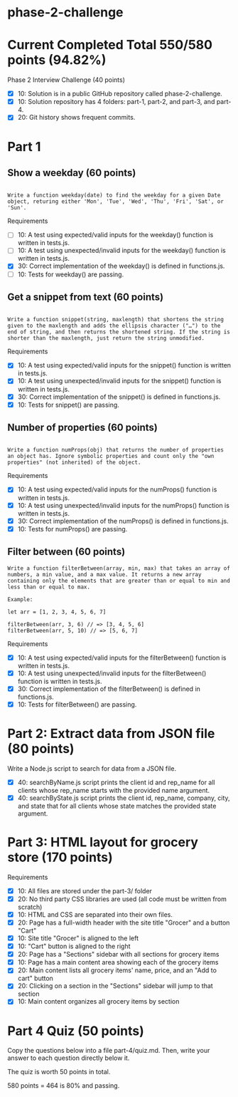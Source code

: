 # phase-2-challenge

 # Current Completed Total 550/580 points (94.82%) 
Phase 2 Interview Challenge (40 points)
- [x] 10: Solution is in a public GitHub repository called phase-2-challenge.
- [x] 10: Solution repository has 4 folders: part-1, part-2, and part-3, and part-4.
- [x] 20: Git history shows frequent commits.

# Part 1 
## Show a weekday (60 points)
``` 

Write a function weekday(date) to find the weekday for a given Date object, returing either 'Mon', 'Tue', 'Wed', 'Thu', 'Fri', 'Sat', or 'Sun'.

``` 
Requirements

 - [ ] 10: A test using expected/valid inputs for the weekday() function is written in tests.js.
 - [ ] 10: A test using unexpected/invalid inputs for the weekday() function is written in tests.js.
 - [x] 30: Correct implementation of the weekday() is defined in functions.js.
 - [ ] 10: Tests for weekday() are passing.
 
 ## Get a snippet from text (60 points)

 ``` 

Write a function snippet(string, maxlength) that shortens the string given to the maxlength and adds the ellipsis character ("…") to the end of string, and then returns the shortened string. If the string is shorter than the maxlength, just return the string unmodified.

```
Requirements

 - [x] 10: A test using expected/valid inputs for the snippet() function is written in tests.js.
 - [x] 10: A test using unexpected/invalid inputs for the snippet() function is written in tests.js.
 - [x] 30: Correct implementation of the snippet() is defined in functions.js.
 - [x] 10: Tests for snippet() are passing.
 
## Number of properties (60 points)

```

Write a function numProps(obj) that returns the number of properties an object has. Ignore symbolic properties and count only the "own properties" (not inherited) of the object.
```
Requirements

 - [x] 10: A test using expected/valid inputs for the numProps() function is written in tests.js.
 - [x] 10: A test using unexpected/invalid inputs for the numProps() function is written in tests.js.
 - [x] 30: Correct implementation of the numProps() is defined in functions.js.
 - [x] 10: Tests for numProps() are passing.

##  Filter between (60 points)
```
Write a function filterBetween(array, min, max) that takes an array of numbers, a min value, and a max value. It returns a new array containing only the elements that are greater than or equal to min and less than or equal to max.

Example:

let arr = [1, 2, 3, 4, 5, 6, 7]

filterBetween(arr, 3, 6) // => [3, 4, 5, 6]
filterBetween(arr, 5, 10) // => [5, 6, 7]
```
Requirements

 - [x] 10: A test using expected/valid inputs for the filterBetween() function is written in tests.js.
 - [x] 10: A test using unexpected/invalid inputs for the filterBetween() function is written in tests.js.
 - [x] 30: Correct implementation of the filterBetween() is defined in functions.js.
 - [x] 10: Tests for filterBetween() are passing.

# Part 2: Extract data from JSON file (80 points)
Write a Node.js script to search for data from a JSON file.

 - [x] 40: searchByName.js script prints the client id and rep_name for all clients whose rep_name starts with the provided name argument.
 - [x] 40: searchByState.js script prints the client id, rep_name, company, city, and state that for all clients whose state matches the provided state argument.

 # Part 3: HTML layout for grocery store (170 points)
 Requirements

 - [x] 10: All files are stored under the part-3/ folder
 - [x] 20: No third party CSS libraries are used (all code must be written from scratch)
 - [x] 10: HTML and CSS are separated into their own files.
 - [x] 20: Page has a full-width header with the site title "Grocer" and a button "Cart"
 - [x] 10: Site title "Grocer" is aligned to the left
 - [x] 10: "Cart" button is aligned to the right
 - [x] 20: Page has a "Sections" sidebar with all sections for grocery items
 - [x] 10: Page has a main content area showing each of the grocery items
 - [x] 20: Main content lists all grocery items' name, price, and an "Add to cart" button
 - [x] 20: Clicking on a section in the "Sections" sidebar will jump to that section
 - [x] 10: Main content organizes all grocery items by section

 # Part 4 Quiz (50 points)
 Copy the questions below into a file part-4/quiz.md. Then, write your answer to each question directly below it.

The quiz is worth 50 points in total.

580 points = 464 is 80% and passing.